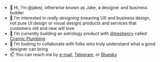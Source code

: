 - 👋 Hi, I’m @jakez, otherwise known as Jake, a designer and business builder
- 👀 I’m interested in _really designing_ (meaning UX and business design, not pure UI design or visual design) products and services that customers old and new will love
- 🌱 I’m currently building an astrology product with [@treshenry](https://github.com/treshenry) called [Cosmic Plumbing](https://www.linkedin.com/company/cosmic-plumbing/)
- 💞️ I’m looking to collaborate with folks who truly understand what a good designer can bring
- 📫 You can reach me by [e-mail](mailto:elegant.water3970@ponyloaf.com), [Telegram](https://telegram.me/jake_z), or [Bluesky](https://bsky.app/profile/jake.cosmic.plumbing)
